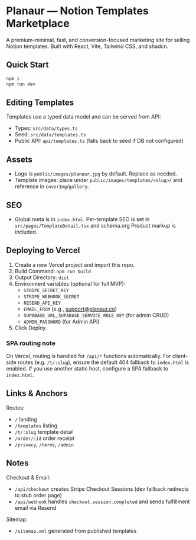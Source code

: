 # Planaur — Notion Templates Marketplace

A premium-minimal, fast, and conversion-focused marketing site for selling Notion templates. Built with React, Vite, Tailwind CSS, and shadcn.

## Quick Start

```bash
npm i
npm run dev
```

## Editing Templates

Templates use a typed data model and can be served from API:
- Types: `src/data/types.ts`
- Seed: `src/data/templates.ts`
- Public API: `api/templates.ts` (falls back to seed if DB not configured)

## Assets

- Logo is `public/images/planaur.jpg` by default. Replace as needed.
- Template images: place under `public/images/templates/<slug>/` and reference in `coverImg`/`gallery`.

## SEO

- Global meta is in `index.html`. Per-template SEO is set in `src/pages/TemplateDetail.tsx` and schema.org Product markup is included.

## Deploying to Vercel

1. Create a new Vercel project and import this repo.
2. Build Command: `npm run build`
3. Output Directory: `dist`
4. Environment variables (optional for full MVP):
   - `STRIPE_SECRET_KEY`
   - `STRIPE_WEBHOOK_SECRET`
   - `RESEND_API_KEY`
   - `EMAIL_FROM` (e.g., support@planaur.co)
   - `SUPABASE_URL`, `SUPABASE_SERVICE_ROLE_KEY` (for admin CRUD)
   - `ADMIN_PASSWORD` (for Admin API)
5. Click Deploy.

### SPA routing note
On Vercel, routing is handled for `/api/*` functions automatically. For client-side routes (e.g. `/t/:slug`), ensure the default 404 fallback to `index.html` is enabled. If you use another static host, configure a SPA fallback to `index.html`.

## Links & Anchors

Routes:
- `/` landing
- `/templates` listing
- `/t/:slug` template detail
- `/order/:id` order receipt
- `/privacy`, `/terms`, `/admin`

## Notes

Checkout & Email:
- `/api/checkout` creates Stripe Checkout Sessions (dev fallback redirects to stub order page)
- `/api/webhook` handles `checkout.session.completed` and sends fulfillment email via Resend

Sitemap:
- `/sitemap.xml` generated from published templates
